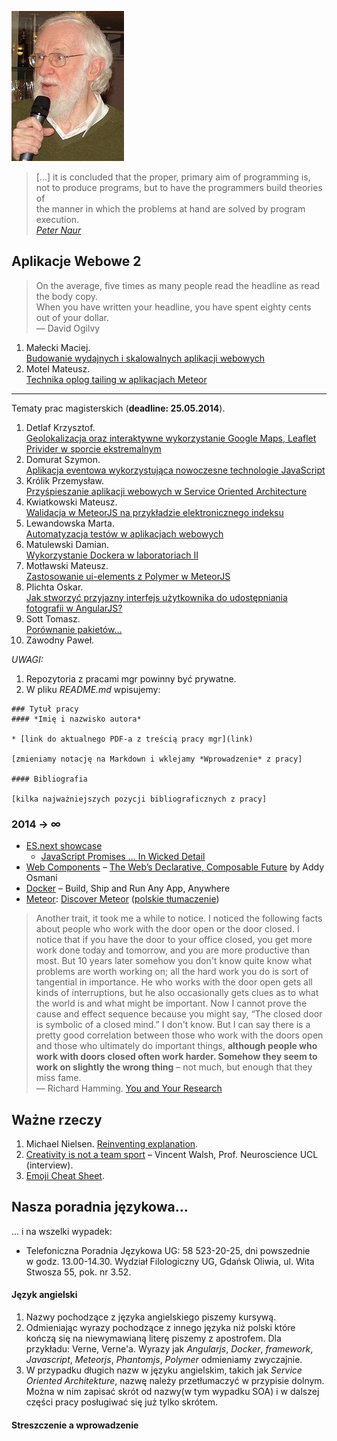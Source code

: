 ![Peter Naur](images/peter_naur.jpg)

> […] it is concluded that the proper, primary aim of programming is,<br>
> not to produce programs, but to have the programmers build theories of<br>
> the manner in which the problems at hand are solved by program execution.<br>
> [*Peter Naur*](http://alistair.cockburn.us/ASD+book+extract%3A+%22Naur,+Ehn,+Musashi%22)

## Aplikacje Webowe 2

> On the average, five times as many people read the headline as read the body copy.<br>
> When you have written your headline, you have spent eighty cents out of your dollar.<br>
> — David Ogilvy

1. Małecki Maciej.<br>
   [Budowanie wydajnych i skalowalnych aplikacji webowych](https://github.com/smt116/master-thesis)
1. Motel Mateusz.<br>
   [Technika oplog tailing w aplikacjach Meteor](https://github.com/mmotel/master-thesis)

----

Tematy prac magisterskich (**deadline: 25.05.2014**).

1. Detlaf Krzysztof.<br>
   [Geolokalizacja oraz interaktywne wykorzystanie Google Maps, Leaflet Privider w sporcie ekstremalnym](https://github.com/kdetlaf/magisterka)
1. Domurat Szymon.<br>
   [Aplikacja eventowa wykorzystująca nowoczesne technologie JavaScript](https://github.com/sdomurat/mgr)
1. Królik Przemysław.<br>
   [Przyśpieszanie aplikacji webowych w Service Oriented Architecture](https://github.com/Necromos/mgr)
1. Kwiatkowski Mateusz.<br>
   [Walidacja w MeteorJS na przykładzie elektronicznego indeksu](https://github.com/Flover/praca_magisterska)
1. Lewandowska Marta.<br>
   [Automatyzacja testów w aplikacjach webowych](https://github.com/mlewandowska/thesis)
1. Matulewski Damian.<br>
   [Wykorzystanie Dockera w laboratoriach II](https://github.com/dmatulewski/mgr)
1. Motławski Mateusz.<br>
   [Zastosowanie ui-elements z Polymer w MeteorJS](https://github.com/miotla007/magisterka)
1. Plichta Oskar.<br>
   [Jak stworzyć przyjazny interfejs użytkownika do udostępniania fotografii w AngularJS?](https://github.com/oplichta/magisterka)
1. Sott Tomasz.<br>
   [Porównanie pakietów…](https://github.com/tsott/mgr)
1. Zawodny Paweł.

*UWAGI:*

1. Repozytoria z pracami mgr powinny być prywatne.
1. W pliku *README.md* wpisujemy:

```
### Tytuł pracy
#### *Imię i nazwisko autora*

* [link do aktualnego PDF-a z treścią pracy mgr](link)

[zmieniamy notację na Markdown i wklejamy *Wprowadzenie* z pracy]

#### Bibliografia

[kilka najważniejszych pozycji bibliograficznych z pracy]
```

### 2014 → ∞

- [ES.next showcase](https://github.com/sindresorhus/esnext-showcase)
  - [JavaScript Promises ... In Wicked Detail](http://mattgreer.org/articles/promises-in-wicked-detail/)
- [Web Components](http://w3c.github.io/webcomponents/explainer/) –
  [The Web’s Declarative, Composable Future](http://addyosmani.com/blog/the-webs-declarative-composable-future/)
  by Addy Osmani
- [Docker](http://www.docker.com/) –  Build, Ship and Run Any App, Anywhere
- [Meteor](https://www.meteor.com/):
  [Discover Meteor](http://book.discovermeteor.com/)
  ([polskie tłumaczenie](http://pl.discovermeteor.com/))


> Another trait, it took me a while to notice. I noticed the following
> facts about people who work with the door open or the door closed. I
> notice that if you have the door to your office closed, you get more
> work done today and tomorrow, and you are more productive than
> most. But 10 years later somehow you don't know quite know what
> problems are worth working on; all the hard work you do is sort of
> tangential in importance. He who works with the door open gets all
> kinds of interruptions, but he also occasionally gets clues as to what
> the world is and what might be important. Now I cannot prove the cause
> and effect sequence because you might say, “The closed door is
> symbolic of a closed mind.” I don't know. But I can say there is a
> pretty good correlation between those who work with the doors open and
> those who ultimately do important things, **although people who work
> with doors closed often work harder. Somehow they seem to work on
> slightly the wrong thing** – not much, but enough that they miss fame.<br>
> — Richard Hamming. [You and Your Research](http://www.cs.virginia.edu/~robins/YouAndYourResearch.html)

## Ważne rzeczy

1. Michael Nielsen.
   [Reinventing explanation](http://michaelnielsen.org/reinventing_explanation/index.html).
1. [Creativity is not a team sport](http://www.improvides.com/2014/03/24/creativity-team-sport-interview-vincent-walsh-prof-neuroscience-ucl/)
   – Vincent Walsh, Prof. Neuroscience UCL (interview).
1. [Emoji Cheat Sheet](http://www.emoji-cheat-sheet.com/).


## Nasza poradnia językowa…

… i na wszelki wypadek:

* Telefoniczna Poradnia Językowa UG: 58 523-20-25, dni powszednie
  w godz. 13.00-14.30. Wydział Filologiczny UG, Gdańsk Oliwia, ul. Wita
  Stwosza 55, pok. nr 3.52.

#### Język angielski

1. Nazwy pochodzące z języka angielskiego piszemy kursywą.
1. Odmieniając wyrazy pochodzące z innego języka niż polski które
  kończą się na niewymawianą literę piszemy z apostrofem.  Dla
  przykładu: Verne, Verne'a.  Wyrazy jak *Angularjs*, *Docker*, *framework*,
  *Javascript*, *Meteorjs*, *Phantomjs*, *Polymer* odmieniamy zwyczajnie.
1. W przypadku długich nazw w języku angielskim, takich jak *Service
  Oriented Architekture*, nazwę należy przetłumaczyć w przypisie
  dolnym. Można w nim zapisać skrót od nazwy(w tym wypadku SOA) i w
  dalszej części pracy posługiwać się już tylko skrótem.

#### Streszczenie a wprowadzenie
